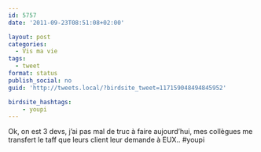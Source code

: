 ```yaml
---
id: 5757
date: '2011-09-23T08:51:08+02:00'

layout: post
categories:
  - Vis ma vie
tags:
  - tweet
format: status
publish_social: no
guid: 'http://tweets.local/?birdsite_tweet=117159048494845952'

birdsite_hashtags:
    - youpi
---
```


Ok, on est 3 devs, j’ai pas mal de truc à faire aujourd’hui, mes collègues me transfert le taff que leurs client leur demande à EUX.. #youpi